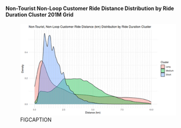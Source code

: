 #### Non-Tourist Non-Loop Customer Ride Distance Distribution by Ride Duration Cluster 201M Grid

<figure class="float-right">
  <a href="../images/Non-Tourist_Non_Loop_Customer_Ride_Distance_Distribution_by_Ride_Duration_Cluster_201M_Grid.png" target="_blank" title="Select image to open full sized chart">
  <img src="../images/thumbnails/Non-Tourist_Non_Loop_Customer_Ride_Distance_Distribution_by_Ride_Duration_Cluster_201M_Grid.png" alt="ALT_TEXT">
  </a>
  <figcaption>
  FIGCAPTION
  </figcaption>
</figure>


<br style="clear: both;"></br>

